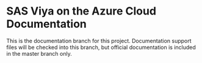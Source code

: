 # SAS Viya on the Azure Cloud Documentation
This is the documentation branch for this project. Documentation support files will be checked into this branch, but official documentation is included in the master branch only. 


